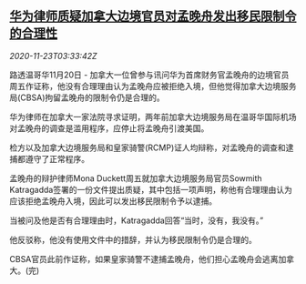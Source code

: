<!--1606105395000-->
[华为律师质疑加拿大边境官员对孟晚舟发出移民限制令的合理性](https://cn.reuters.com/article/huawei-meng-ca-cbsa-1123-idCNKBS283075)
------

<div><i>2020-11-23T03:33:42Z</i></div><p>路透温哥华11月20日 - 加拿大一位曾参与讯问华为首席财务官孟晚舟的边境官员周五作证称，他没有合理理由认为孟晚舟应被拒绝入境，但他觉得加拿大边境服务局(CBSA)拘留孟晚舟的限制令仍是合理的。</p><p>华为律师在加拿大一家法院寻求证明，两年前加拿大边境服务局在温哥华国际机场对孟晚舟的调查是滥用程序，应停止将孟晚舟引渡美国。</p><p>检方以及加拿大边境服务局和皇家骑警(RCMP)证人均辩称，对孟晚舟的调查和逮捕都遵守了正常程序。</p><p>孟晚舟的辩护律师Mona Duckett周五就加拿大边境服务局官员Sowmith Katragadda签署的一份文件提出质疑，其中包括一项声明，称他有合理理由认为应该拒绝孟晚舟入境，因此可以发出移民限制令予以逮捕。</p><p>当被问及他是否有合理理由时，Katragadda回答“当时，没有，我没有。”</p><p>他反驳称，他没有使用文件中的措辞，并认为移民限制令仍是合理的。</p><p>CBSA官员此前作证称，如果皇家骑警不逮捕孟晚舟，他们担心孟晚舟会逃离加拿大。(完)</p>
